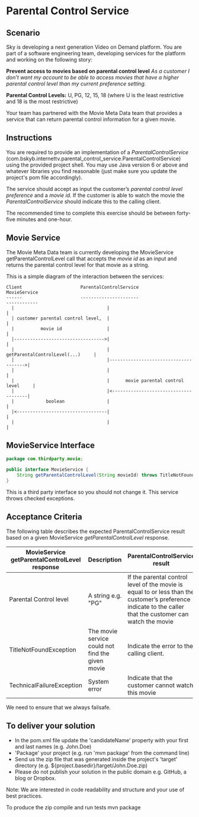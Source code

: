 Parental Control Service
===

Scenario
---
Sky is developing a next generation Video on Demand platform. You are part of a software engineering team, developing 
services for the platform and working on the following story:

**Prevent access to movies based on parental control level**
*As a customer I don’t want my account to be able to access movies that have a higher parental control level than my 
current preference setting.*

**Parental Control Levels:**
U, PG, 12, 15, 18 (where U is the least restrictive and 18 is the most restrictive)


Your team has partnered with the Movie Meta Data team that provides a service that can return parental control 
information for a given movie.

Instructions
---
You are required to provide an implementation of a *ParentalControlService* 
(com.bskyb.internettv.parental_control_service.ParentalControlService) using the provided project shell. You may 
use Java version 6 or above and whatever libraries you find reasonable (just make sure you update the project's pom file 
accordingly). 

The service should accept as input the customer’s *parental control level 
preference* and a *movie id*. If the customer is able to watch the movie the *ParentalControlService* should indicate 
this to the calling client.

The recommended time to complete this exercise should be between forty-five minutes and one-hour.


Movie Service
---
The Movie Meta Data team is currently developing the MovieService getParentalControlLevel call that accepts the *movie 
id* as an input and returns the parental control level for that movie as a string. 

This is a simple diagram of the interaction between the services:

```
Client                      ParentalControlService                      MovieService
------                      ----------------------                      ------------
  |                                   |                                       |
  | customer parental control level,  |                                       |
  |          movie id                 |                                       |
  |---------------------------------->|                                       |
  |                                   |      getParentalControlLevel(...)     |
  |                                   |-------------------------------------->|
  |                                   |                                       |
  |                                   |      movie parental control level     |
  |                                   |<--------------------------------------|
  |            boolean                |                                       |
  |<----------------------------------|                                       |
  |                                   |                                       |
```

MovieService Interface
---
```java
package com.thirdparty.movie;

public interface MovieService {
    String getParentalControlLevel(String movieId) throws TitleNotFoundException, TechnicalFailureException;
}
```

This is a third party interface so you should not change it. This service throws checked exceptions.

Acceptance Criteria
---

The following table describes the expected ParentalControlService result based on a given MovieService 
*getParentalControlLevel* response.

| MovieService getParentalControlLevel response| Description                                     | ParentalControlService result  
|----------------------------------------------|------------                                     |------------------------------
| Parental Control level                       |A string e.g. "PG"                               |If the parental control level of the movie is equal to or less than the customer’s preference indicate to the caller that the customer can watch the movie
| TitleNotFoundException                       |The movie service could not find the given movie |Indicate the error to the calling client.
| TechnicalFailureException                    |System error                                     |Indicate that the customer cannot watch this movie

We need to ensure that we always failsafe.

To deliver your solution
---
* In the pom.xml file update the 'candidateName' property with your first and last names (e.g. <candidateName>John.Doe</candidateName>) 
* 'Package' your project (e.g. run 'mvn package' from the command line)
* Send us the zip file that was generated inside the project's 'target' directory (e.g. ${project.basedir}/target/John.Doe.zip) 
* Please do not publish your solution in the public domain e.g. GitHub, a blog or Dropbox.

Note: We are interested in code readability and structure and your use of best practices.

To produce the zip compile and run tests mvn package
